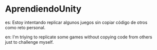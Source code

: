 # AprendiendoUnity
es:
Estoy intentando replicar algunos juegos sin copiar código de otros como reto personal.

en:
I'm triying to replicate some games without copying code from others just to challenge myself.
